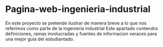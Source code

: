 # Pagina-web-ingenieria-industrial
En este proyecto se pretende ilustrar de manera breve a lo que nos referimos como parte de la ingenieria industrial
Este apartado contendra definiciones, ramas involucradas y fuentes de informacion veraces para una mejor guia del estudiantado.
